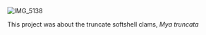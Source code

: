 ![IMG_5138](https://github.com/user-attachments/assets/e2aa9390-1b86-462c-b3fd-68a55a4fcae7)


This project was about the truncate softshell clams, _Mya truncata_ 
